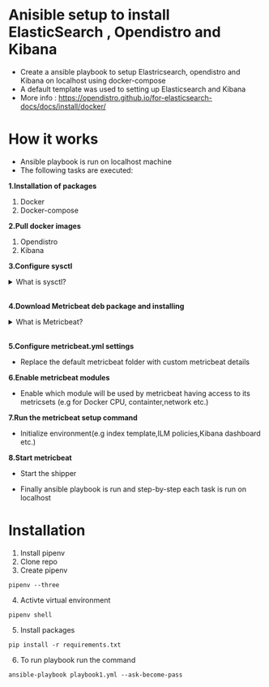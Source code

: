 # Anisible setup to install ElasticSearch , Opendistro and Kibana

- Create a ansible playbook to setup Elastricsearch, opendistro and Kibana on localhost using docker-compose
- A default template was used to setting up Elasticsearch and Kibana 
- More info : https://opendistro.github.io/for-elasticsearch-docs/docs/install/docker/

# How it works
- Ansible playbook is run on localhost machine
- The following tasks are executed:

**1.Installation of packages**
 1. Docker
 2. Docker-compose

**2.Pull docker images** 
1. Opendistro
2. Kibana

**3.Configure sysctl**
<details>
<summary>What is sysctl?</summary>
<br>
    - A command used to modified default kernal behaviour. Changes can be on system reboot or at runtime.

    - The changes that will be made are increase virtual memory assigned by default to Elastic

    - More info : https://www.elastic.co/guide/en/elasticsearch/reference/current/vm-max-map-count.html
</details>
<br>

**4.Download Metricbeat deb package and installing**

<details>
<summary>What is Metricbeat?</summary>
<br>

 - A lightweight shipper you can install on yor server to periodically collects metric from the operating system and services on server.

 - Simplify collecting,parsing and visualizing infromation from key data sources (e.g. cloud platforms,containers). Based on Elastic Common Schema(ECS)

 - It then can take metrics and statistic to be used by Elasticsearch or Logstash
</details>
<br>

**5.Configure metricbeat.yml settings**
 - Replace the default metricbeat folder with custom metricbeat details

**6.Enable metricbeat modules**
 - Enable which module will be used by metricbeat having access to its metricsets (e.g for Docker CPU, containter,network etc.)

**7.Run the metricbeat setup command**
  - Initialize environment(e.g index template,ILM policies,Kibana dashboard etc.)

**8.Start metricbeat**
   - Start the shipper

- Finally ansible playbook is run and step-by-step each task is run on localhost

# Installation
1. Install pipenv
2. Clone repo
3. Create pipenv

```
pipenv --three
```

4. Activte virtual environment
```
pipenv shell
```
5. Install packages
```
pip install -r requirements.txt
```
6. To run playbook run the command 
```
ansible-playbook playbook1.yml --ask-become-pass
```